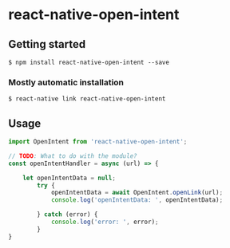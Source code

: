 # react-native-open-intent

## Getting started

`$ npm install react-native-open-intent --save`

### Mostly automatic installation

`$ react-native link react-native-open-intent`

## Usage
```javascript
import OpenIntent from 'react-native-open-intent';

// TODO: What to do with the module?
const openIntentHandler = async (url) => {

    let openIntentData = null;
        try {
            openIntentData = await OpenIntent.openLink(url);
            console.log('openIntentData: ', openIntentData);

        } catch (error) {
            console.log('error: ', error);
        }
}
```
